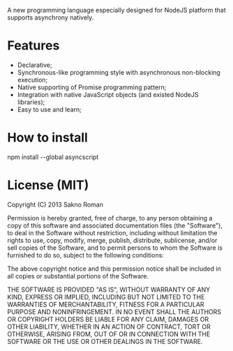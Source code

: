 A new programming language especially designed for NodeJS platform that supports asynchrony natively.

# Features
  * Declarative;
  * Synchronous-like programming style with asynchronous non-blocking execution;
  * Native supporting of Promise programming pattern;
  * Integration with native JavaScript objects (and existed NodeJS libraries);
  * Easy to use and learn;

# How to install

  npm install --global asyncscript

# License (MIT)
Copyright (C) 2013 Sakno Roman

Permission is hereby granted, free of charge, to any person obtaining a copy of this software and associated documentation files (the "Software"), to deal in the Software without restriction, including without limitation the rights to use, copy, modify, merge, publish, distribute, sublicense, and/or sell copies of the Software, and to permit persons to whom the Software is furnished to do so, subject to the following conditions:

The above copyright notice and this permission notice shall be included in all copies or substantial portions of the Software.

THE SOFTWARE IS PROVIDED "AS IS", WITHOUT WARRANTY OF ANY KIND, EXPRESS OR IMPLIED, INCLUDING BUT NOT LIMITED TO THE WARRANTIES OF MERCHANTABILITY, FITNESS FOR A PARTICULAR PURPOSE AND NONINFRINGEMENT. IN NO EVENT SHALL THE AUTHORS OR COPYRIGHT HOLDERS BE LIABLE FOR ANY CLAIM, DAMAGES OR OTHER LIABILITY, WHETHER IN AN ACTION OF CONTRACT, TORT OR OTHERWISE, ARISING FROM, OUT OF OR IN CONNECTION WITH THE SOFTWARE OR THE USE OR OTHER DEALINGS IN THE SOFTWARE.
